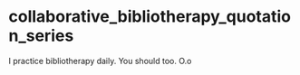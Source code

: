 # collaborative_bibliotherapy_quotation_series
I practice bibliotherapy daily. You should too. O.o 
